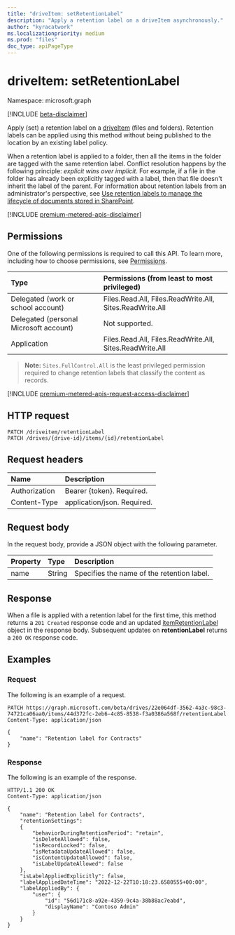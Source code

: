 ```yaml
---
title: "driveItem: setRetentionLabel"
description: "Apply a retention label on a driveItem asynchronously."
author: "kyracatwork"
ms.localizationpriority: medium
ms.prod: "files"
doc_type: apiPageType
---
```


# driveItem: setRetentionLabel

Namespace: microsoft.graph

[!INCLUDE [beta-disclaimer](../../includes/beta-disclaimer.md)]

Apply (set) a retention label on a [driveItem](../resources/driveitem.md) (files and folders). Retention labels can be applied using this method without being published to the location by an existing label policy.

When a retention label is applied to a folder, then all the items in the folder are tagged with the same retention label. Conflict resolution happens by the following principle: _explicit wins over implicit_. For example, if a file in the folder has already been explicitly tagged with a label, then that file doesn't inherit the label of the parent. For information about retention labels from an administrator's perspective, see [Use retention labels to manage the lifecycle of documents stored in SharePoint](/microsoft-365/compliance/auto-apply-retention-labels-scenario).

[!INCLUDE [premium-metered-apis-disclaimer](../../includes/premium-metered-apis-disclaimer.md)]

## Permissions

One of the following permissions is required to call this API. To learn more, including how to choose permissions, see [Permissions](/graph/permissions-reference).

| Type                                   | Permissions (from least to most privileged) |
|:---------------------------------------|:--------------------------------------------|
| Delegated (work or school account)     | Files.Read.All, Files.ReadWrite.All, Sites.ReadWrite.All    |
| Delegated (personal Microsoft account) | Not supported.                              |
| Application                            | Files.Read.All, Files.ReadWrite.All, Sites.ReadWrite.All   |

>**Note:** `Sites.FullControl.All` is the least privileged permission required to change retention labels that classify the content as records.

[!INCLUDE [premium-metered-apis-request-access-disclaimer](../../includes/premium-metered-apis-request-access-disclaimer.md)]

## HTTP request

<!-- {
  "blockType": "ignored"
}
-->
``` http
PATCH /driveitem/retentionLabel
PATCH /drives/{drive-id}/items/{id}/retentionLabel
```

## Request headers

|Name|Description|
|:---|:---|
|Authorization|Bearer {token}. Required.|
|Content-Type|application/json. Required.|

## Request body

In the request body, provide a JSON object with the following parameter.

| Property | Type   | Description                                |
|:---------|:-------|:-------------------------------------------|
| name     | String | Specifies the name of the retention label. |

## Response

When a file is applied with a retention label for the first time, this method returns a `201 Created` response code and an updated [itemRetentionLabel](../resources/itemretentionlabel.md) object in the response body. Subsequent updates on **retentionLabel** returns a `200 OK` response code.

## Examples

### Request

The following is an example of a request.

<!-- {
  "blockType": "request",
  "name": "driveItem_setRetentionLabel",
  "sampleKeys": ["22e064df-3562-4a3c-98c3-74721ca06aa0", "44d372fc-2eb6-4c85-8538-f3a0386a568f"]
}
-->

```http
PATCH https://graph.microsoft.com/beta/drives/22e064df-3562-4a3c-98c3-74721ca06aa0/items/44d372fc-2eb6-4c85-8538-f3a0386a568f/retentionLabel
Content-Type: application/json

{
    "name": "Retention label for Contracts"
}
```

### Response

The following is an example of the response.

<!-- {
  "blockType": "response",
  "truncated": true,
  "@odata.type": "microsoft.graph.itemRetentionLabel"
}
-->
``` http
HTTP/1.1 200 OK
Content-Type: application/json

{
    "name": "Retention label for Contracts",
    "retentionSettings":
    {
        "behaviorDuringRetentionPeriod": "retain",
        "isDeleteAllowed": false,
        "isRecordLocked": false,
        "isMetadataUpdateAllowed": false,
        "isContentUpdateAllowed": false,
        "isLabelUpdateAllowed": false
    },
    "isLabelAppliedExplicitly": false,
    "labelAppliedDateTime": "2022-12-22T10:18:23.6580555+00:00",
    "labelAppliedBy": {
        "user": {
            "id": "56d171c8-a92e-4359-9c4a-38b88ac7eabd",
            "displayName": "Contoso Admin"
        }
    }
}
```
